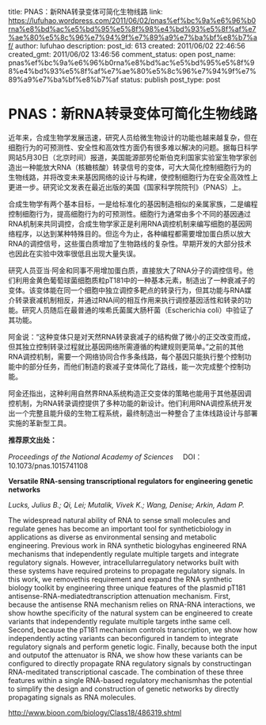 title: PNAS：新RNA转录变体可简化生物线路
link: https://lufuhao.wordpress.com/2011/06/02/pnas%ef%bc%9a%e6%96%b0rna%e8%bd%ac%e5%bd%95%e5%8f%98%e4%bd%93%e5%8f%af%e7%ae%80%e5%8c%96%e7%94%9f%e7%89%a9%e7%ba%bf%e8%b7%af/
author: lufuhao
description: 
post_id: 613
created: 2011/06/02 22:46:56
created_gmt: 2011/06/02 13:46:56
comment_status: open
post_name: pnas%ef%bc%9a%e6%96%b0rna%e8%bd%ac%e5%bd%95%e5%8f%98%e4%bd%93%e5%8f%af%e7%ae%80%e5%8c%96%e7%94%9f%e7%89%a9%e7%ba%bf%e8%b7%af
status: publish
post_type: post

# PNAS：新RNA转录变体可简化生物线路

近年来，合成生物学发展迅速，研究人员给微生物设计的功能也越来越复杂，但在细胞行为的可预测性、安全性和高效性方面仍有很多难以解决的问题。据每日科学网站5月30日（北京时间）报道，美国能源部劳伦斯伯克利国家实验室生物学家创造出一种能放大RNA（核糖核酸）转录信号的变体，可大大简化控制细胞行为的生物线路，并将改变未来基因网络的设计与构建，使控制细胞行为在安全高效性上更进一步。研究论文发表在最近出版的美国《国家科学院院刊》（PNAS）上。 

合成生物学有两个基本目标，一是给标准化的基因制造相似的亲属家族，二是编程控制细胞行为，提高细胞行为的可预测性。细胞行为通常由多个不同的基因通过RNA机制来共同调控，合成生物学家正是利用RNA调控机制来编写细胞的基因网络程序，以达到某种特殊目的。但迄今为止，各种编程都需要增加蛋白质以放大RNA的调控信号，这些蛋白质增加了生物路线的复杂性。早期开发的大部分技术也因此在实验中效率很低且出现大量失误。 

研究人员亚当·阿金和同事不用增加蛋白质，直接放大了RNA分子的调控信号。他们利用金黄色葡萄球菌细胞质粒pT181中的一种基本元素，制造出了一种衰减子的变体。该变体能在同一个细胞中独立调控多靶点的转录行为，但其功能与RNA媒介转录衰减机制相反，并通过RNA间的相互作用来执行调控基因活性和转录的功能。研究人员随后在最普通的埃希氏菌属大肠杆菌（Escherichia coli）中验证了其功能。 

阿金说：“这种变体只是对天然RNA转录衰减子的结构做了微小的正交改变而成，但其独立控制转录过程就比基因网络所需遵循的构建规则更简单。”之前的其他RNA调控机制，需要一个网络协同合作多条线路，每个基因只能执行整个控制功能中的部分任务，而他们制造的衰减子变体简化了路线，能一次完成整个控制功能。 

阿金还指出，这种利用自然界RNA系统构造正交变体的策略也能用于其他基因调控机制，为RNA转录调控提供了多种功能的新设计。他们利用RNA调控系统开发出一个完整且能升级的生物工程系统，最终制造出一种整合了主体线路设计与部署实施的革新型工具。 

**推荐原文出处：**

_Proceedings of the National Academy of Sciences_     DOI： 10.1073/pnas.1015741108 

**Versatile RNA-sensing transcriptional regulators for engineering genetic networks**

_Lucks, Julius B.; Qi, Lei; Mutalik, Vivek K.; Wang, Denise; Arkin, Adam P._

The widespread natural ability of RNA to sense small molecules and regulate genes has become an important tool for syntheticbiology in applications as diverse as environmental sensing and metabolic engineering. Previous work in RNA synthetic biologyhas engineered RNA mechanisms that independently regulate multiple targets and integrate regulatory signals. However, intracellularregulatory networks built with these systems have required proteins to propagate regulatory signals. In this work, we removethis requirement and expand the RNA synthetic biology toolkit by engineering three unique features of the plasmid pT181 antisense-RNA-mediatedtranscription attenuation mechanism. First, because the antisense RNA mechanism relies on RNA-RNA interactions, we show howthe specificity of the natural system can be engineered to create variants that independently regulate multiple targets inthe same cell. Second, because the pT181 mechanism controls transcription, we show how independently acting variants can beconfigured in tandem to integrate regulatory signals and perform genetic logic. Finally, because both the input and outputof the attenuator is RNA, we show how these variants can be configured to directly propagate RNA regulatory signals by constructingan RNA-meditated transcriptional cascade. The combination of these three features within a single RNA-based regulatory mechanismhas the potential to simplify the design and construction of genetic networks by directly propagating signals as RNA molecules. 

<http://www.bioon.com/biology/Class18/486319.shtml>